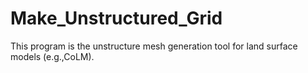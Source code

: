 # Make_Unstructured_Grid
 This program is the unstructure mesh generation tool for land surface models (e.g.,CoLM).
